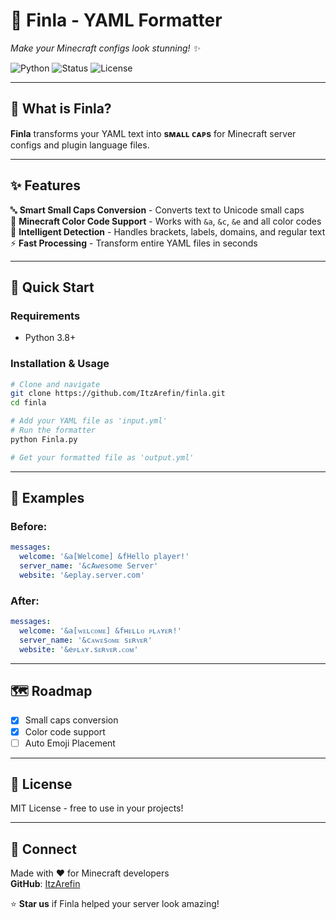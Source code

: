 # 🎨 Finla - YAML Formatter
*Make your Minecraft configs look stunning! ✨*

![Python](https://img.shields.io/badge/Python-3.8%2B-blue?style=flat-square)
![Status](https://img.shields.io/badge/Status-Active-brightgreen?style=flat-square)
![License](https://img.shields.io/badge/License-MIT-yellow?style=flat-square)

---

## 🌟 What is Finla?

**Finla** transforms your YAML text into **sᴍᴀʟʟ ᴄᴀᴘs** for Minecraft server configs and plugin language files.

---

## ✨ Features

🔤 **Smart Small Caps Conversion** - Converts text to Unicode small caps  
🎨 **Minecraft Color Code Support** - Works with `&a`, `&c`, `&e` and all color codes  
🧠 **Intelligent Detection** - Handles brackets, labels, domains, and regular text  
⚡ **Fast Processing** - Transform entire YAML files in seconds

---

## 🚀 Quick Start

### Requirements
- Python 3.8+

### Installation & Usage
```bash
# Clone and navigate
git clone https://github.com/ItzArefin/finla.git
cd finla

# Add your YAML file as 'input.yml'
# Run the formatter
python Finla.py

# Get your formatted file as 'output.yml'
```

---

## 📖 Examples

### Before:
```yaml
messages:
  welcome: '&a[Welcome] &fHello player!'
  server_name: '&cAwesome Server'
  website: '&eplay.server.com'
```

### After:
```yaml
messages:
  welcome: '&a[ᴡᴇʟᴄᴏᴍᴇ] &fʜᴇʟʟᴏ ᴘʟᴀʏᴇʀ!'
  server_name: '&cᴀᴡᴇsᴏᴍᴇ sᴇʀᴠᴇʀ'
  website: '&eᴘʟᴀʏ.sᴇʀᴠᴇʀ.ᴄᴏᴍ'
```

---

## 🗺️ Roadmap

- [x] Small caps conversion
- [x] Color code support
- [ ] Auto Emoji Placement

---

## 📜 License

MIT License - free to use in your projects!

---

## 💬 Connect

Made with ❤️ for Minecraft developers  
**GitHub**: [ItzArefin](https://github.com/ItzArefin)

⭐ **Star us** if Finla helped your server look amazing!
